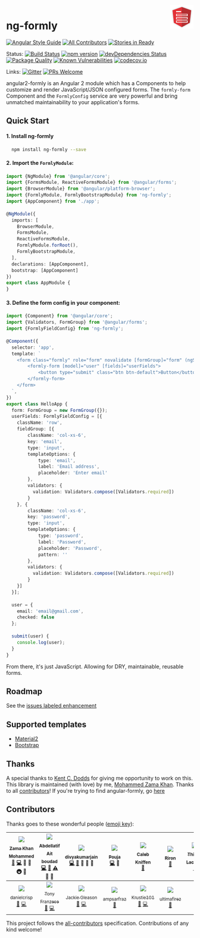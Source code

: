 <img src="https://raw.githubusercontent.com/formly-js/angular-formly/master/other/logo/angular-formly-logo-64px.png" alt="angular-formly logo" title="angular-formly" align="right" width="64" height="64" />

# ng-formly
[![Angular Style Guide](https://mgechev.github.io/angular2-style-guide/images/badge.svg)](https://angular.io/styleguide)
[![All Contributors](https://img.shields.io/badge/all_contributors-13-orange.svg?style=flat-square)](#contributors)
[![Stories in Ready](https://badge.waffle.io/formly-js/ng-formly.png?label=ready&title=Ready)](https://waffle.io/formly-js/ng-formly)

Status:
[![Build Status](https://travis-ci.org/formly-js/ng-formly.svg?branch=master)](https://travis-ci.org/formly-js/ng-formly)
[![npm version](https://badge.fury.io/js/ng-formly.svg)](https://badge.fury.io/js/ng-formly)
[![devDependencies Status](https://david-dm.org/formly-js/ng-formly/dev-status.svg)](https://david-dm.org/formly-js/ng-formly?type=dev)
[![Package Quality](http://npm.packagequality.com/shield/ng-formly.png)](http://packagequality.com/#?package=ng-formly)
[![Known Vulnerabilities](https://snyk.io/test/github/formly-js/ng-formly/badge.svg)](https://snyk.io/test/github/formly-js/ng-formly)
[![codecov.io](http://codecov.io/github/formly-js/ng-formly/coverage.svg?branch=master)](http://codecov.io/github/formly-js/ng-formly?branch=master)

Links:
[![Gitter](https://badges.gitter.im/formly-js/angular2-formly.svg)](https://gitter.im/formly-js/angular2-formly?utm_source=badge&utm_medium=badge&utm_campaign=pr-badge)
[![PRs Welcome](https://img.shields.io/badge/PRs-welcome-brightgreen.svg?style=flat-square)](http://makeapullrequest.com)


angular2-formly is an Angular 2 module which has a Components to help customize and render JavaScript/JSON configured forms.
The `formly-form` Component and the `FormlyConfig` service are very powerful and bring unmatched maintainability to your
application's forms.

## Quick Start

#### 1. Install ng-formly
```bash
  npm install ng-formly --save
```

#### 2. Import the `FormlyModule`:

```ts
import {NgModule} from '@angular/core';
import {FormsModule, ReactiveFormsModule} from '@angular/forms';
import {BrowserModule} from '@angular/platform-browser';
import {FormlyModule, FormlyBootstrapModule} from 'ng-formly';
import {AppComponent} from './app';

@NgModule({
  imports: [
    BrowserModule,
    FormsModule,
    ReactiveFormsModule,
    FormlyModule.forRoot(),
    FormlyBootstrapModule,
  ],
  declarations: [AppComponent],
  bootstrap: [AppComponent]
})
export class AppModule {
}
```

#### 3. Define the form config in your component:

```ts
import {Component} from '@angular/core';
import {Validators, FormGroup} from '@angular/forms';
import {FormlyFieldConfig} from 'ng-formly';

@Component({
  selector: 'app',
  template: `
    <form class="formly" role="form" novalidate [formGroup]="form" (ngSubmit)="submit(user)">
        <formly-form [model]="user" [fields]="userFields">
            <button type="submit" class="btn btn-default">Button</button>
        </formly-form>
    </form>
  `,
})
export class HelloApp {
  form: FormGroup = new FormGroup({});
  userFields: FormlyFieldConfig = [{
    className: 'row',
    fieldGroup: [{
        className: 'col-xs-6',
        key: 'email',
        type: 'input',
        templateOptions: {
            type: 'email',
            label: 'Email address',
            placeholder: 'Enter email'
        },
        validators: {
          validation: Validators.compose([Validators.required])
        }
    }, {
        className: 'col-xs-6',
        key: 'password',
        type: 'input',
        templateOptions: {
            type: 'password',
            label: 'Password',
            placeholder: 'Password',
            pattern: ''
        },
        validators: {
          validation: Validators.compose([Validators.required])
        }
    }]
  }];

  user = {
    email: 'email@gmail.com',
    checked: false
  };

  submit(user) {
    console.log(user);
  }
}
```

From there, it's just JavaScript. Allowing for DRY, maintainable, reusable forms.

## Roadmap

See the [issues labeled enhancement](https://github.com/formly-js/angular2-formly/labels/enhancement)

## Supported templates

 - [Material2](https://github.com/formly-js/ng-formly-template-material)
 - [Bootstrap](https://github.com/formly-js/ng2-formly-templates-bootstrap)


## Thanks

A special thanks to [Kent C. Dodds](https://twitter.com/kentcdodds) for giving me opportunity to work on this.
This library is maintained (with love) by me, [Mohammed Zama Khan](https://twitter.com/mohamedzamakhan).
Thanks to all [contributors](https://github.com/formly-js/angular2-formly/graphs/contributors)!
If you're trying to find angular-formly, go [here](https://github.com/formly-js/angular-formly)

## Contributors

Thanks goes to these wonderful people ([emoji key](https://github.com/kentcdodds/all-contributors#emoji-key)):

<!-- ALL-CONTRIBUTORS-LIST:START - Do not remove or modify this section -->
| [<img src="https://avatars.githubusercontent.com/u/2327532?v=3" width="100px;"/><br /><sub>Zama Khan Mohammed</sub>](https://www.linkedin.com/in/mohammedzamakhan)<br />[📖](https://github.com/formly-js/ng-formly/commits?author=mohammedzamakhan) [💻](https://github.com/formly-js/ng-formly/commits?author=mohammedzamakhan) 👀 💁 🚇 🔧 | [<img src="https://avatars.githubusercontent.com/u/1753742?v=3" width="100px;"/><br /><sub>Abdellatif Ait boudad</sub>](https://github.com/aitboudad)<br />[💻](https://github.com/formly-js/ng-formly/commits?author=aitboudad) [📖](https://github.com/formly-js/ng-formly/commits?author=aitboudad) [⚠️](https://github.com/formly-js/ng-formly/commits?author=aitboudad) 👀 💁 | [<img src="https://avatars.githubusercontent.com/u/2039134?v=3" width="100px;"/><br /><sub>divyakumarjain</sub>](https://github.com/divyakumarjain)<br />[💻](https://github.com/formly-js/ng-formly/commits?author=divyakumarjain) [📖](https://github.com/formly-js/ng-formly/commits?author=divyakumarjain) 🔌 👀 💁 | [<img src="https://avatars.githubusercontent.com/u/2385144?v=3" width="100px;"/><br /><sub>Pouja</sub>](https://github.com/Pouja)<br />[💻](https://github.com/formly-js/ng-formly/commits?author=Pouja) 👀 | [<img src="https://avatars.githubusercontent.com/u/464895?v=3" width="100px;"/><br /><sub>Caleb Kniffen</sub>](http://twitter.com/ckniffty)<br />[🐛](https://github.com/formly-js/ng-formly/issues?q=author%3Ackniffen) | [<img src="https://avatars.githubusercontent.com/u/5145523?v=3" width="100px;"/><br /><sub>Riron</sub>](https://github.com/Riron)<br />[🐛](https://github.com/formly-js/ng-formly/issues?q=author%3ARiron) | [<img src="https://avatars.githubusercontent.com/u/645187?v=3" width="100px;"/><br /><sub>Thiago Lacerda</sub>](https://github.com/thiagogjt)<br />[🐛](https://github.com/formly-js/ng-formly/issues?q=author%3Athiagogjt) |
| :---: | :---: | :---: | :---: | :---: | :---: | :---: |
| [<img src="https://avatars.githubusercontent.com/u/1104814?v=3" width="100px;"/><br /><sub>danielcrisp</sub>](https://github.com/danielcrisp)<br />[🐛](https://github.com/formly-js/ng-formly/issues?q=author%3Adanielcrisp) [💻](https://github.com/formly-js/ng-formly/commits?author=danielcrisp) | [<img src="https://avatars.githubusercontent.com/u/7455769?v=3" width="100px;"/><br /><sub>Tony Franzese</sub>](https://github.com/franzeal)<br />[🐛](https://github.com/formly-js/ng-formly/issues?q=author%3Afranzeal) [💻](https://github.com/formly-js/ng-formly/commits?author=franzeal) | [<img src="https://avatars.githubusercontent.com/u/1319151?v=3" width="100px;"/><br /><sub>Jackie Gleason</sub>](http://JackieRGleason.com)<br />[🐛](https://github.com/formly-js/ng-formly/issues?q=author%3Ajrgleason) [💻](https://github.com/formly-js/ng-formly/commits?author=jrgleason) | [<img src="https://avatars.githubusercontent.com/u/23452573?v=3" width="100px;"/><br /><sub>ampsarfraz</sub>](https://github.com/ampsarfraz)<br />[🐛](https://github.com/formly-js/ng-formly/issues?q=author%3Aampsarfraz) | [<img src="https://avatars.githubusercontent.com/u/1636728?v=3" width="100px;"/><br /><sub>Krustie101</sub>](https://github.com/Krustie101)<br />[🐛](https://github.com/formly-js/ng-formly/issues?q=author%3AKrustie101) [💻](https://github.com/formly-js/ng-formly/commits?author=Krustie101) | [<img src="https://avatars.githubusercontent.com/u/21162369?v=3" width="100px;"/><br /><sub>ultimafirez</sub>](https://github.com/ultimafirez)<br />[🐛](https://github.com/formly-js/ng-formly/issues?q=author%3Aultimafirez) |
<!-- ALL-CONTRIBUTORS-LIST:END -->

This project follows the [all-contributors](https://github.com/kentcdodds/all-contributors) specification. Contributions of any kind welcome!

